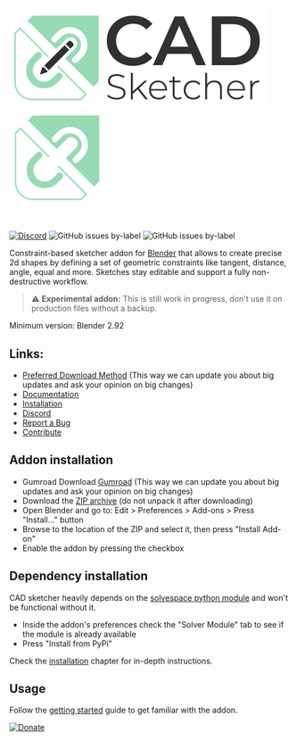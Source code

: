 [![CAD Sketcher](/logos/wide_dark.png)](https://hlorus.github.io/CAD_Sketcher/#gh-light-mode-only)
[![CAD Sketcher](/logos/wide_light.png)](https://hlorus.github.io/CAD_Sketcher/#gh-dark-mode-only)

#
<a href="https://discord.gg/GzpJsShgxa"><img alt="Discord" src="https://img.shields.io/discord/882152824249667594"></a>
![GitHub issues by-label](<https://img.shields.io/github/issues/hlorus/CAD_Sketcher/feature request>)
![GitHub issues by-label](https://img.shields.io/github/issues/hlorus/CAD_Sketcher/bug)

Constraint-based sketcher addon for [Blender](https://www.blender.org/) that allows to create precise 2d shapes by defining a set of geometric constraints like tangent, distance, angle, equal and more. Sketches stay editable and support a fully non-destructive workflow.

> :warning: **Experimental addon:** This is still work in progress, don't use it on production files without a backup.

Minimum version: Blender 2.92

## Links:

 - [Preferred Download Method](https://gumroad.com/a/891069555) (This way we can update you about big updates and ask your opinion on big changes)
 - [Documentation](https://hlorus.github.io/CAD_Sketcher/)  
 - [Installation](https://hlorus.github.io/CAD_Sketcher/installation)  
 - [Discord](https://discord.gg/EyRjypztmf)  
 - [Report a Bug](https://hlorus.github.io/CAD_Sketcher/advanced/#report-a-bug)  
 - [Contribute](https://hlorus.github.io/CAD_Sketcher/advanced/#contribute)


## Addon installation

- Gumroad Download [Gumroad](https://gumroad.com/a/891069555) (This way we can update you about big updates and ask your opinion on big changes)
- Download the [ZIP archive](https://github.com/hlorus/CAD-Sketcher/archive/refs/heads/main.zip) (do not unpack it after downloading)
- Open Blender and go to: Edit > Preferences > Add-ons > Press "Install..." button
- Browse to the location of the ZIP and select it, then press "Install Add-on"
- Enable the addon by pressing the checkbox

## Dependency installation
CAD sketcher heavily depends on the [solvespace python module](https://pypi.org/project/py-slvs/) and won't be functional without it.

- Inside the addon's preferences check the "Solver Module" tab to see if the module is already available
- Press "Install from PyPi"

Check the [installation](https://hlorus.github.io/CAD_Sketcher/installation) chapter for in-depth instructions.

## Usage
Follow the [getting started](https://hlorus.github.io/CAD_Sketcher/getting_started) guide to get familiar with the addon.


<p>
<a href="https://www.paypal.com/donate/?business=4A9SCSHAU3ZP6&no_recurring=0&currency_code=CHF">
<img src="https://user-images.githubusercontent.com/64740362/164417168-b88a9380-76d9-4ddc-b38e-fc3775fe950a.png" width="300" title="Donate">
</a>
</p>



